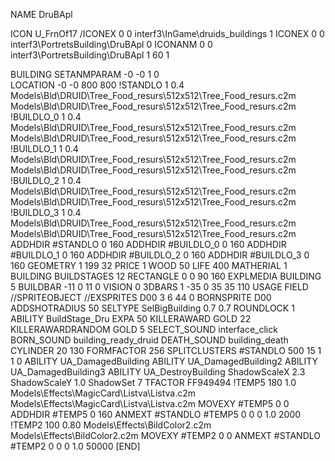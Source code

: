 NAME DruBApl

ICON U_FrnOf17
/ICONEX 0 0 interf3\InGame\druids_buildings 1
ICONEX 0 0 interf3\PortretsBuilding\DruBApl 0
ICONANM 0 0 interf3\PortretsBuilding\DruBApl 1 60 1

BUILDING
SETANMPARAM -0 -0 1 0              
LOCATION -0 -0 800 800
!STANDLO      1 0.4 Models\Bld\DRUID\Tree_Food_resurs\512x512\Tree_Food_resurs.c2m Models\Bld\DRUID\Tree_Food_resurs\512x512\Tree_Food_resurs.c2m
!BUILDLO_0    1 0.4 Models\Bld\DRUID\Tree_Food_resurs\512x512\Tree_Food_resurs.c2m Models\Bld\DRUID\Tree_Food_resurs\512x512\Tree_Food_resurs.c2m
!BUILDLO_1    1 0.4 Models\Bld\DRUID\Tree_Food_resurs\512x512\Tree_Food_resurs.c2m Models\Bld\DRUID\Tree_Food_resurs\512x512\Tree_Food_resurs.c2m
!BUILDLO_2    1 0.4 Models\Bld\DRUID\Tree_Food_resurs\512x512\Tree_Food_resurs.c2m Models\Bld\DRUID\Tree_Food_resurs\512x512\Tree_Food_resurs.c2m
!BUILDLO_3    1 0.4 Models\Bld\DRUID\Tree_Food_resurs\512x512\Tree_Food_resurs.c2m Models\Bld\DRUID\Tree_Food_resurs\512x512\Tree_Food_resurs.c2m
ADDHDIR #STANDLO 0 160
ADDHDIR #BUILDLO_0 0 160
ADDHDIR #BUILDLO_1 0 160
ADDHDIR #BUILDLO_2 0 160
ADDHDIR #BUILDLO_3 0 160
GEOMETRY 1 199 32
PRICE 1 WOOD 50
LIFE     400
MATHERIAL 1 BUILDING
BUILDSTAGES 12
RECTANGLE    0 0 90 160
EXPLMEDIA BUILDING 5
BUILDBAR -11 0 11 0
VISION 0
3DBARS 1 -35 0 35 35 110
USAGE FIELD
//SPRITEOBJECT
//EXSPRITES  D00 3 6 44 0
BORNSPRITE D00
ADDSHOTRADIUS 50
SELTYPE SelBigBuilding 0.7 0.7
ROUNDLOCK 1
ABILITY BuildStage_Dru
EXPA 50
KILLERAWARD             GOLD 22
KILLERAWARDRANDOM       GOLD 5
SELECT_SOUND interface_click
BORN_SOUND building_ready_druid
DEATH_SOUND building_death
CYLINDER 20 130
FORMFACTOR 256
SPLITCLUSTERS #STANDLO 500 15 1 1 0
ABILITY UA_DamagedBuilding
ABILITY UA_DamagedBuilding2
ABILITY UA_DamagedBuilding3
ABILITY UA_DestroyBuilding
ShadowScaleX 2.3
ShadowScaleY 1.0
ShadowSet 7
TFACTOR FF949494
!TEMP5 180 1.0 Models\Effects\MagicCard\Listva\Listva.c2m Models\Effects\MagicCard\Listva\Listva.c2m
MOVEXY  #TEMP5 0 0
ADDHDIR #TEMP5 0 160
ANMEXT #STANDLO #TEMP5 0 0 0 1.0 2000
!TEMP2 100 0.80 Models\Effects\BildColor2.c2m Models\Effects\BildColor2.c2m
MOVEXY  #TEMP2 0 0
ANMEXT #STANDLO #TEMP2 0 0 0 1.0 50000
[END]
